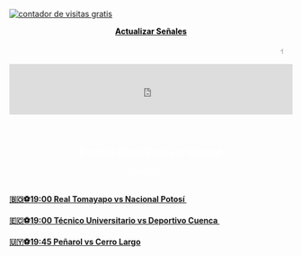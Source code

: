 <a href="https://www.contadorvisitasgratis.com" title="contador de visitas gratis"><img alt="contador de visitas gratis" border="0" src="https://counter7.stat.ovh/private/contadorvisitasgratis.php?c=pt5rya1rap8bdmcdzcbrh9g2q796j6lu" title="contador de visitas gratis" /></a>

<div class="bactualizar" style="text-align: center;"><span style="background-color: white;"><b><span>&nbsp;<a href="https://futbolmasenvivo.blogspot.com/p/contador-de-visitas-gratis.html"><span style="color: #010101;">Actualizar Señales</span></a>&nbsp;</span></b></span></div><div class="bactualizar" style="text-align: center;"><br /></div>
		<div style="padding-left: 1.2em; padding-right: 1.2em;">
			<marquee style="color: silver; font-size: 1.1em; font-weight: bold;"><b>⬆️</b> <span style="background-color: black;">Actualizar las señales 5 minutos antes de cada evento </span><b>⬆️</b></marquee></div>
		<div>
		<div style="padding: 1em 0px; text-align: center;"><iframe frameborder="0" height="90" seamless="" src="https://www.zeitverschiebung.net/clock-widget-iframe-v2?language=es&amp;size=small&amp;timezone=America%2FGuayaquil" width="100%"></iframe><div style="text-align: left;"><br /></div><div style="text-align: left;"><br /></div><div style="text-align: left;">
          
<html lang="en">

<head>
    <meta charset="UTF-8"></meta>
    <meta content="IE=edge" http-equiv="X-UA-Compatible"></meta>
    <meta content="width=device-width, initial-scale=1.0" name="viewport"></meta>
    <title>Document</title>
    <link href="https://teleclub.xyz/server/css/csswebclub.css" rel="stylesheet"></link>


</head>
      </html></div>
                    <div class="content-wthree">
                        <h3><span style="color: white;">Eventos Deportivos por Internet</span></h3><span style="color: white;">
                        </span><p><span style="color: white;">Eventos <span class="typed-text">p</span><span class="cursor typing">...</span></span></p><br /><div style="text-align: left;"><span style="color: #2b00fe;"><a href="https://google-br-reg.cdn.booyah.live/hls/1500045/98430650.m3u8?aa"><span><b>🇧🇴⚽19:00 Real Tomayapo vs Nacional Potosí&nbsp;</b></span></a></span><div align="left"><p dir="ltr"><span style="color: #999999;"><b>
<span style="color: #2b00fe;"><a href="https://sv3.futbollibre.net:443/goltv.html">🇪🇨⚽19:00 Técnico Universitario vs Deportivo Cuenca&nbsp;</a></span></b></span></p><p dir="ltr"><span style="color: #2b00fe;"><a href="http://www.veamosdeportes.tk/p/uruguay.html"><span><b>🇺🇾⚽19:45 Peñarol vs Cerro Largo</b></span></a></span></p></div></div>
